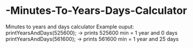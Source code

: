 # -Minutes-To-Years-Days-Calculator
Minutes to years and days calculator
Example ouput: printYearsAndDays(525600); -> prints 525600 min = 1 year and 0 days
               printYearsAndDays(561600); -> prints 561600 min = 1 year and 25 days
